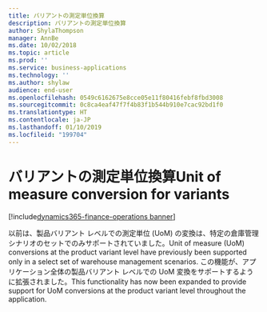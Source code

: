 ```yaml
---
title: バリアントの測定単位換算
description: バリアントの測定単位換算
author: ShylaThompson
manager: AnnBe
ms.date: 10/02/2018
ms.topic: article
ms.prod: ''
ms.service: business-applications
ms.technology: ''
ms.author: shylaw
audience: end-user
ms.openlocfilehash: 0549c6162675e8cce05e11f80416febf8fbd3008
ms.sourcegitcommit: 0c8ca4eaf47f7f4b83f1b544b910e7cac92bd1f0
ms.translationtype: HT
ms.contentlocale: ja-JP
ms.lasthandoff: 01/10/2019
ms.locfileid: "199704"
---
```

#  <a name="unit-of-measure-conversion-for-variants"></a><span data-ttu-id="8c4de-103">バリアントの測定単位換算</span><span class="sxs-lookup"><span data-stu-id="8c4de-103">Unit of measure conversion for variants</span></span>

[!include[dynamics365-finance-operations banner](../includes/dynamics365-finance-operations.md)]



<span data-ttu-id="8c4de-104">以前は、製品バリアント レベルでの測定単位 (UoM) の変換は、特定の倉庫管理シナリオのセットでのみサポートされていました。</span><span class="sxs-lookup"><span data-stu-id="8c4de-104">Unit of measure (UoM) conversions at the product variant level have previously been supported only in a select set of warehouse management scenarios.</span></span> <span data-ttu-id="8c4de-105">この機能が、アプリケーション全体の製品バリアント レベルでの UoM 変換をサポートするように拡張されました。</span><span class="sxs-lookup"><span data-stu-id="8c4de-105">This functionality has now been expanded to provide support for UoM conversions at the product variant level throughout the application.</span></span>

